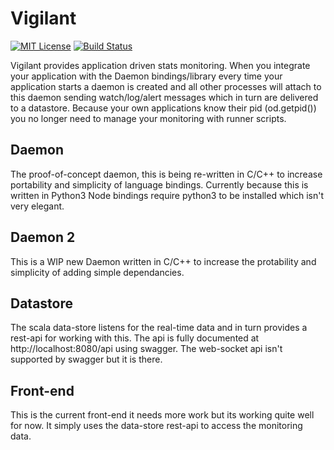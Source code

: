 # Vigilant
[![MIT License](http://b.repl.ca/v1/License-MIT-red.png)](LICENSE)
[![Build Status](http://jenkins.vigilantlabs.co.uk/buildStatus/icon?job=Vigilant)](http://jenkins.vigilantlabs.co.uk/job/Vigilant/)

Vigilant provides application driven stats monitoring. When you integrate your application
with the Daemon bindings/library every time your application starts a daemon is created and
all other processes will attach to this daemon sending watch/log/alert messages which in turn
are delivered to a datastore. Because your own applications know their pid (od.getpid()) you no
longer need to manage your monitoring with runner scripts.


## Daemon

The proof-of-concept daemon, this is being re-written in C/C++ to increase portability and
simplicity of language bindings. Currently because this is written in Python3 Node bindings require
python3 to be installed which isn't very elegant.

## Daemon 2

This is a WIP new Daemon written in C/C++ to increase the protability and simplicity of adding simple dependancies.

## Datastore

The scala data-store listens for the real-time data and in turn provides a rest-api for working with
this. The api is fully documented at http://localhost:8080/api using swagger. The web-socket api isn't
supported by swagger but it is there.

## Front-end

This is the current front-end it needs more work but its working quite well for now. It simply uses the
data-store rest-api to access the monitoring data.
